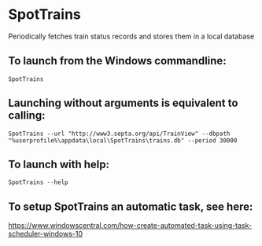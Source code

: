 # SpotTrains
Periodically fetches train status records and stores them in a local database

## To launch from the Windows commandline: 
	SpotTrains

## Launching without arguments is equivalent to calling:
	SpotTrains --url "http://www3.septa.org/api/TrainView" --dbpath "%userprofile%\appdata\local\SpotTrains\trains.db" --period 30000

## To launch with help:
	SpotTrains --help

## To setup SpotTrains an automatic task, see here:
https://www.windowscentral.com/how-create-automated-task-using-task-scheduler-windows-10
